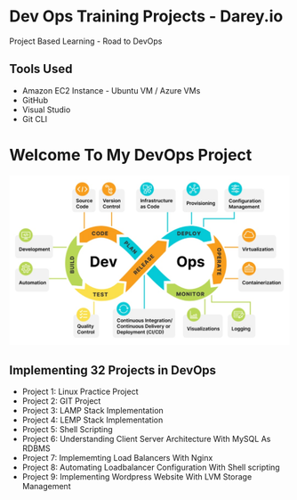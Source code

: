 # Dev Ops Training Projects - Darey.io 
Project Based Learning - Road to DevOps

## Tools Used
* Amazon EC2 Instance - Ubuntu VM / Azure VMs
* GitHub
* Visual Studio
* Git CLI

# Welcome To My DevOps Project

![](./PROJECT01_Linux/Images/devops.jpeg "DevOps")

## Implementing 32 Projects in DevOps


* Project 1: Linux Practice Project
* Project 2: GIT Project
* Project 3: LAMP Stack Implementation
* Project 4: LEMP Stack Implementation
* Project 5: Shell Scripting
* Project 6: Understanding Client Server Architecture With MySQL As RDBMS
* Project 7: Implememting Load Balancers With Nginx
* Project 8: Automating Loadbalancer Configuration With Shell scripting
* Project 9: Implementing Wordpress Website With LVM Storage Management